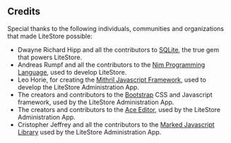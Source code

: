 ## Credits

Special thanks to the following individuals, communities and organizations that made LiteStore possible:

* Dwayne Richard Hipp and all the contributors to [SQLite](http://www.sqlite.org/), the true gem that powers LiteStore.
* Andreas Rumpf and all the contributors to the [Nim Programming Language](http://nim-lang.org/), used to develop LiteStore.
* Leo Horie, for creating the [Mithril Javascript Framework](https://lhorie.github.io/mithril/), used to develop the LiteStore Administration App.
* The creators and contributors to the [Bootstrap](http://getbootstrap.com/) CSS and Javascript framework, used by the LiteStore Administration App.
* The creators and contributors to the [Ace Editor](http://ace.c9.io/), used by the LiteStore Administration App.
* Cristopher Jeffrey and all the contributors to the [Marked Javascript Library](https://github.com/chjj/marked) used by the LiteStore Administration App.